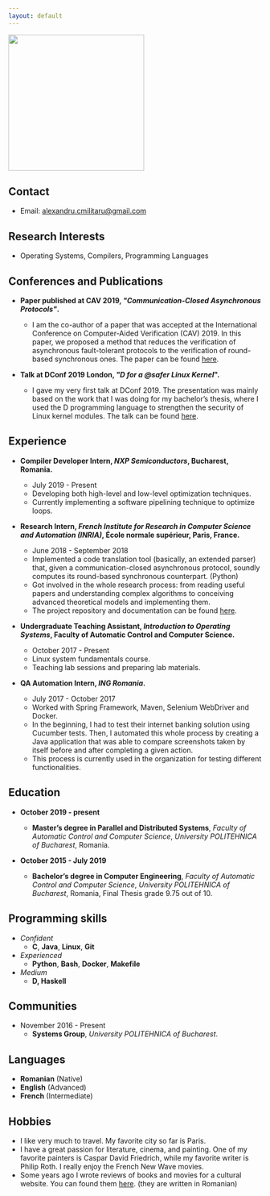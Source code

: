 ```yaml
---
layout: default
---
```


<img src="https://i.imgur.com/AQBSyjo.png" width="270" height="270"/>

##  [](#header-2)Contact
* Email: alexandru.cmilitaru@gmail.com

##  [](#header-2)Research Interests
*   Operating Systems, Compilers, Programming Languages

## [](#header-2) Conferences and Publications
  - **Paper published at CAV 2019, _"Communication-Closed Asynchronous Protocols"_.**
    - I am the co-author of a paper that was accepted at the International Conference on Computer-Aided Verification (CAV) 2019. In this paper, we proposed a method that reduces the verification of asynchronous fault-tolerant protocols to the verification of round-based synchronous ones. The paper can be found [here](https://link.springer.com/chapter/10.1007/978-3-030-25543-5_20).

  - **Talk at DConf 2019 London, _"D for a @safer Linux Kernel_".**
    - I gave my very first talk at DConf 2019. The presentation was mainly based on the work that I was doing for my bachelor’s thesis, where I used the D programming language to strengthen the security of Linux kernel modules. The talk can be found [here](https://dconf.org/2019/talks/militaru.html).

## [](#header-2)Experience
  - **Compiler Developer Intern, _NXP Semiconductors_, Bucharest, Romania.**
    - July 2019 - Present
    - Developing both high-level and low-level optimization techniques.
    - Currently implementing a software pipelining technique to optimize loops.

  - **Research Intern, _French Institute for Research in Computer Science and Automation (INRIA)_, École normale supérieur, Paris, France.**
    - June 2018 - September 2018
    - Implemented a code translation tool (basically, an extended parser) that, given a communication-closed asynchronous protocol, soundly computes its round-based synchronous counterpart. (Python)
    - Got involved in the whole research process: from reading useful papers and understanding complex algorithms to conceiving advanced theoretical models and implementing them.
    - The project repository and documentation can be found [here](https://github.com/alexandrumc/async-to-sync-translation).

  - **Undergraduate Teaching Assistant, _Introduction to Operating Systems_, Faculty of Automatic Control and Computer Science.**
    - October 2017 - Present
    - Linux system fundamentals course.
    - Teaching lab sessions and preparing lab materials.

  - **QA Automation Intern, _ING Romania_.**
    - July 2017 - October 2017
    - Worked with Spring Framework, Maven, Selenium WebDriver and Docker.
    - In the beginning, I had to test their internet banking solution using Cucumber tests. Then, I automated this whole process by creating a Java application that was able to compare screenshots taken by itself before and after completing a given action.
    - This process is currently used in the organization for testing different functionalities.

## [](#header-2)Education
  - **October 2019 - present**
    - **Master’s degree in Parallel and Distributed Systems**, _Faculty of Automatic Control and Computer Science_, _University POLITEHNICA of Bucharest_, Romania.

  - **October 2015 - July 2019**
    - **Bachelor’s degree in Computer Engineering**, _Faculty of Automatic Control and Computer Science_, _University POLITEHNICA of Bucharest_, Romania, Final Thesis grade 9.75 out of 10.

##  [](#header-2)Programming skills
  - _Confident_
    - **C**, **Java**, **Linux**, **Git**
  - _Experienced_
    - **Python**, **Bash**, **Docker**, **Makefile**
  - _Medium_
    - **D, Haskell**


## [](#header-2)Communities
  - November 2016 - Present
    - **Systems Group**, _University POLITEHNICA of Bucharest_.




##   [](#header-2)Languages
  - **Romanian** (Native)
  - **English**  (Advanced)
  - **French**   (Intermediate)



##  [](#header-2)Hobbies
*   I like very much to travel. My favorite city so far is Paris.
*   I have a great passion for literature, cinema, and painting. One of my favorite painters is Caspar David Friedrich, while my favorite writer is Philip Roth. I really enjoy the French New Wave movies.
*   Some years ago I wrote reviews of books and movies for a cultural website. You can found them [here]((https://filme-carti.ro/author/alexandru/)). (they are written in Romanian)
